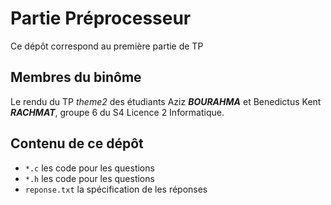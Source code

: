 # Partie Préprocesseur

Ce dépôt correspond au première partie de TP
  
## Membres du binôme 

Le rendu du TP *theme2* des étudiants Aziz **_BOURAHMA_** et Benedictus Kent **_RACHMAT_**, groupe 6 du S4 Licence 2 Informatique. 

## Contenu de ce dépôt

 * `*.c` les code pour les questions
 * `*.h` les code pour les questions
 * `reponse.txt` la spécification de les réponses